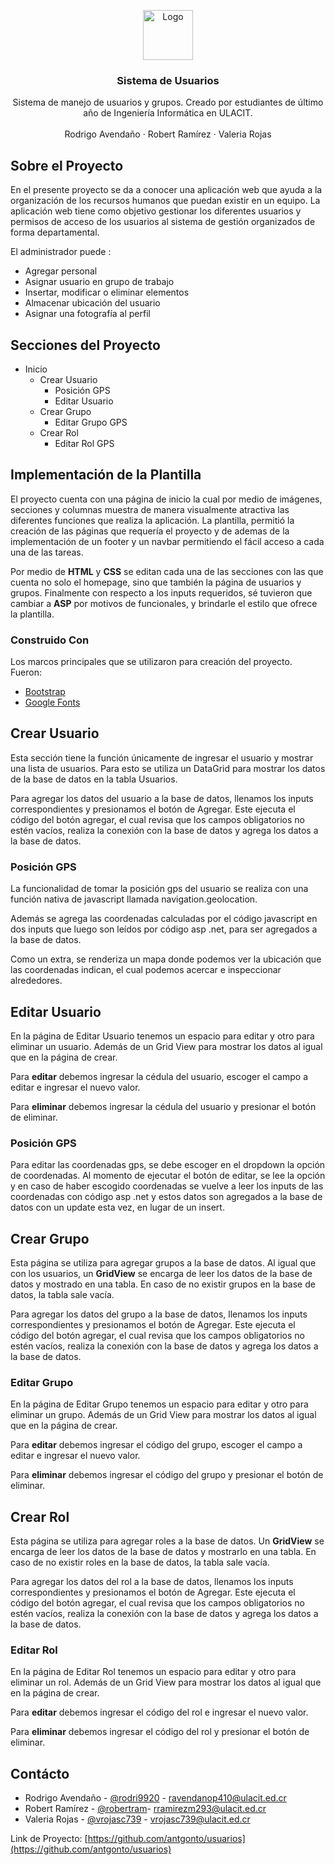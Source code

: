 <!-- PROJECT LOGO -->
<p align="center">
  <a >
    <img src="https://github.com/othneildrew/Best-README-Template/raw/master/images/logo.png" alt="Logo" width="80" height="80">
  </a>

  <h3 align="center">Sistema de Usuarios</h3>

  <p align="center">
Sistema de manejo de usuarios y grupos. Creado por estudiantes de último año de Ingeniería Informática en ULACIT.
    <br />
    <br />
    <a > Rodrigo Avendaño </a>
    ·
    <a > Robert Ramírez </a>
    ·
    <a > Valeria Rojas </a>
</p>

<!-- ABOUT THE PROJECT -->
## Sobre el Proyecto

En el presente proyecto se da a conocer una aplicación web que ayuda a la organización de los recursos humanos que puedan existir en un equipo.  La aplicación web  tiene como objetivo gestionar los diferentes usuarios y permisos de acceso de los usuarios al sistema de gestión organizados de forma departamental. 

El administrador puede :
* Agregar personal
* Asignar usuario en grupo de trabajo
* Insertar, modificar o eliminar elementos
* Almacenar ubicación del usuario
* Asignar una fotografía al perfil

<!-- SECTIONS -->

## Secciones del Proyecto

* Inicio
  * Crear Usuario
	  * Posición GPS
	  * Editar Usuario
  * Crear Grupo
	  * Editar Grupo GPS
  * Crear Rol
	  * Editar Rol GPS

## Implementación de la Plantilla

El proyecto cuenta con una página de inicio la cual por medio de imágenes, secciones y columnas muestra de manera visualmente atractiva las diferentes funciones que realiza la aplicación. La plantilla, permitió la creación de las páginas que requería el proyecto y de ademas de la implementación de un footer y un navbar permitiendo el fácil acceso a cada una de las tareas.

Por medio de **HTML** y **CSS** se editan cada una de las secciones con las que cuenta no solo el homepage, sino que también la página de usuarios y grupos. Finalmente con respecto a los inputs requeridos, sé tuvieron que cambiar a **ASP** por motivos de funcionales, y brindarle el estilo que ofrece la plantilla.

### Construido Con
Los marcos principales que se utilizaron para creación del proyecto. Fueron: 
*  [Bootstrap](https://getbootstrap.com)
*  [Google Fonts](https://fonts.google.com)

<!-- USER -->

## Crear Usuario

Esta sección tiene la función únicamente de ingresar el usuario y mostrar una lista de usuarios. Para esto se utiliza un DataGrid para mostrar los datos de la base de datos en la tabla Usuarios.

Para agregar los datos del usuario a la base de datos, llenamos los inputs correspondientes y presionamos el botón de Agregar. Este ejecuta el código del botón agregar, el cual revisa que los campos obligatorios no estén vacíos, realiza la conexión con la base de datos y agrega los datos a la base de datos.

### Posición GPS

La funcionalidad de tomar la posición gps del usuario se realiza con una función nativa de javascript llamada navigation.geolocation.

Además se agrega las coordenadas calculadas por el código javascript en dos inputs que luego son leídos por código asp .net, para ser agregados a la base de datos.

Como un extra, se renderiza un mapa donde podemos ver la ubicación que las coordenadas indican, el cual podemos acercar e inspeccionar alrededores.

## Editar Usuario

En la página de Editar Usuario tenemos un espacio para editar y otro para eliminar un usuario. Además de un Grid View para mostrar los datos al igual que en la página de crear.

Para **editar** debemos ingresar la cédula del usuario, escoger el campo a editar e ingresar el nuevo valor.

Para **eliminar** debemos ingresar la cédula del usuario y presionar el botón de eliminar.

### Posición GPS

Para editar las coordenadas gps, se debe escoger en el dropdown la opción de coordenadas. Al momento de ejecutar el botón de editar, se lee la opción y en caso de haber escogido coordenadas se vuelve a leer los inputs de las coordenadas con código asp .net y estos datos son agregados a la base de datos con un update esta vez, en lugar de un insert.

<!-- GROUP -->

## Crear Grupo

Esta página se utiliza para agregar grupos a la base de datos. Al igual que con los usuarios, un **GridView** se encarga de leer los datos de la base de datos y mostrado en una tabla. En caso de no existir grupos en la base de datos, la tabla sale vacía.

Para agregar los datos del grupo a la base de datos, llenamos los inputs correspondientes y presionamos el botón de Agregar. Este ejecuta el código del botón agregar, el cual revisa que los campos obligatorios no estén vacíos, realiza la conexión con la base de datos y agrega los datos a la base de datos.

### Editar Grupo

En la página de Editar Grupo tenemos un espacio para editar y otro para eliminar un grupo. Además de un Grid View para mostrar los datos al igual que en la página de crear.

Para **editar** debemos ingresar el código del grupo, escoger el campo a editar e ingresar el nuevo valor.

Para **eliminar** debemos ingresar el código del grupo y presionar el botón de eliminar.

<!-- ROL -->

## Crear Rol

Esta página se utiliza para agregar roles a la base de datos. Un **GridView** se encarga de leer los datos de la base de datos y mostrarlo en una tabla. En caso de no existir roles en la base de datos, la tabla sale vacía.

Para agregar los datos del rol a la base de datos, llenamos los inputs correspondientes y presionamos el botón de Agregar. Este ejecuta el código del botón agregar, el cual revisa que los campos obligatorios no estén vacíos, realiza la conexión con la base de datos y agrega los datos a la base de datos.

### Editar Rol

En la página de Editar Rol tenemos un espacio para editar y otro para eliminar un rol. Además de un Grid View para mostrar los datos al igual que en la página de crear.

Para **editar** debemos ingresar el código del rol e ingresar el nuevo valor.

Para **eliminar** debemos ingresar el código del rol y presionar el botón de eliminar.


<!-- CONTACT -->
## Contácto

- Rodrigo Avendaño - [@rodri9920](https://github.com/rodri9920) - ravendanop410@ulacit.ed.cr
- Robert Ramírez - [@robertram](https://github.com/robertram)- rramirezm293@ulacit.ed.cr
- Valeria Rojas - [@vrojasc739](https://github.com/vrojasc739) - vrojasc739@ulacit.ed.cr


Link de Proyecto: [https://github.com/antgonto/usuarios](https://github.com/antgonto/usuarios)




